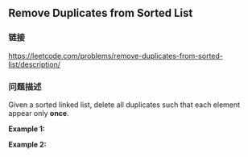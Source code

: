 ## Remove Duplicates from Sorted List  
### 链接  
https://leetcode.com/problems/remove-duplicates-from-sorted-list/description/  
### 问题描述
Given a sorted linked list, delete all duplicates such that each element appear only **once**.

**Example 1:**

**Example 2:**
